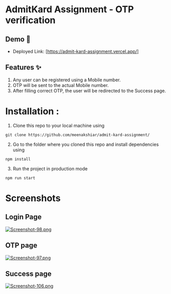 # AdmitKard Assignment - OTP verification

## Demo :movie_camera:

- Deployed Link: [https://admit-kard-assignment.vercel.app/]

## Features :sparkles:

1. Any user can be registered using a Mobile number.
2. OTP will be sent to the actual Mobile number.
3. After filling correct OTP, the user will be redirected to the Success page.

# Installation :

1. Clone this repo to your local machine using

```
git clone https://github.com/meenakshiar/admit-kard-assignment/
```

2. Go to the folder where you cloned this repo and install dependencies using

```
npm install
```

3. Run the project in production mode

```
npm run start
```

# Screenshots

## Login Page
[![Screenshot-98.png](https://i.postimg.cc/d01QksYb/Screenshot-98.png)](https://postimg.cc/K16hC4f)

## OTP page
[![Screenshot-97.png](https://i.postimg.cc/SyG0MF1s/Screenshot-97.png)](https://i.postimg.cc/SyG0F1s)

## Success page
[![Screenshot-106.png](https://i.postimg.cc/L6c7qfYd/Screenshot-106.png)](https://postimg.cc/3dZkF9)
